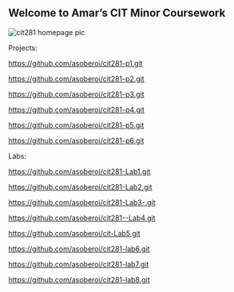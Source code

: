 ## Welcome to Amar’s CIT Minor Coursework

![cit281 homepage pic ](https://github.com/asoberoi/cit281psals/assets/134101380/00ca5276-323f-46d8-83be-54a5131b76f1)

Projects:

https://github.com/asoberoi/cit281-p1.git

https://github.com/asoberoi/cit281-p2.git

https://github.com/asoberoi/cit281-p3.git

https://github.com/asoberoi/cit281-p4.git

https://github.com/asoberoi/cit281-p5.git

https://github.com/asoberoi/cit281-p6.git

Labs:

https://github.com/asoberoi/cit281-Lab1.git

https://github.com/asoberoi/cit281-Lab2.git

https://github.com/asoberoi/cit281-Lab3-.git

https://github.com/asoberoi/cit281--Lab4.git

https://github.com/asoberoi/cit-Lab5.git

https://github.com/asoberoi/cit281-lab6.git

https://github.com/asoberoi/cit281-lab7.git

https://github.com/asoberoi/cit281-lab8.git
